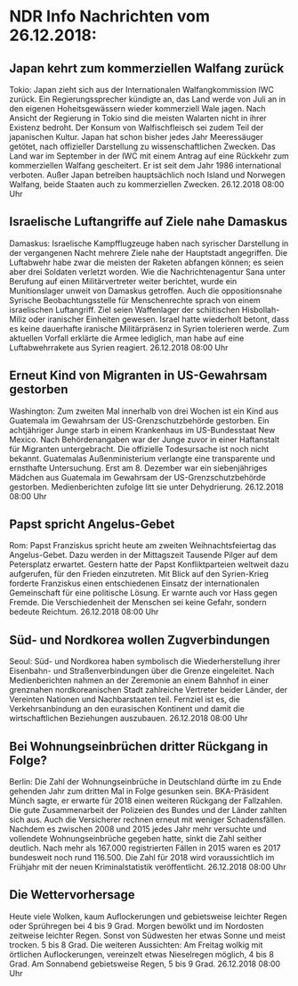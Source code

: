 # NDR Info Nachrichten vom 26.12.2018:


## Japan kehrt zum kommerziellen Walfang zurück
Tokio: Japan zieht sich aus der Internationalen Walfangkommission IWC zurück. Ein Regierungssprecher kündigte an, das Land werde von Juli an in den eigenen Hoheitsgewässern wieder kommerziell Wale jagen. Nach Ansicht der Regierung in Tokio sind die meisten Walarten nicht in ihrer Existenz bedroht. Der Konsum von Walfischfleisch sei zudem Teil der japanischen Kultur. Japan hat schon bisher jedes Jahr Meeressäuger getötet, nach offizieller Darstellung zu wissenschaftlichen Zwecken. Das Land war im September in der IWC mit einem Antrag auf eine Rückkehr zum kommerziellen Walfang gescheitert. Er ist seit dem Jahr 1986 international verboten. Außer Japan betreiben hauptsächlich noch Island und Norwegen Walfang, beide Staaten auch zu kommerziellen Zwecken. 26.12.2018 08:00 Uhr 

## Israelische Luftangriffe auf Ziele nahe Damaskus
Damaskus: Israelische Kampfflugzeuge haben nach syrischer Darstellung in der vergangenen Nacht mehrere Ziele nahe der Hauptstadt angegriffen. Die Luftabwehr habe zwar die meisten der Raketen abfangen können; es seien aber drei Soldaten verletzt worden. Wie die Nachrichtenagentur Sana unter Berufung auf einen Militärvertreter weiter berichtet, wurde ein Munitionslager unweit von Damaskus getroffen. Auch die oppositionsnahe Syrische Beobachtungsstelle für Menschenrechte sprach von einem israelischen Luftangriff. Ziel seien Waffenlager der schiitischen Hisbollah-Miliz oder iranischer Einheiten gewesen. Israel hatte wiederholt betont, dass es keine dauerhafte iranische Militärpräsenz in Syrien tolerieren werde. Zum aktuellen Vorfall erklärte die Armee lediglich, man habe auf eine Luftabwehrrakete aus Syrien reagiert. 26.12.2018 08:00 Uhr 

## Erneut Kind von Migranten in US-Gewahrsam gestorben
Washington: Zum zweiten Mal innerhalb von drei Wochen ist ein Kind aus Guatemala im Gewahrsam der US-Grenzschutzbehörde gestorben. Ein achtjähriger Junge starb in einem Krankenhaus im US-Bundesstaat New Mexico. Nach Behördenangaben war der Junge zuvor in einer Haftanstalt für Migranten untergebracht. Die offizielle Todesursache ist noch nicht bekannt. Guatemalas Außenministerium verlangte eine transparente und ernsthafte Untersuchung. Erst am 8. Dezember war ein siebenjähriges Mädchen aus Guatemala im Gewahrsam der US-Grenzschutzbehörde gestorben. Medienberichten zufolge litt sie unter Dehydrierung. 26.12.2018 08:00 Uhr 

## Papst spricht Angelus-Gebet
Rom: 			 Papst Franziskus spricht heute am zweiten Weihnachtsfeiertag das Angelus-Gebet. Dazu werden in der Mittagszeit Tausende Pilger auf dem Petersplatz erwartet. Gestern hatte der Papst Konfliktparteien weltweit dazu aufgerufen, für den Frieden einzutreten. Mit Blick auf den Syrien-Krieg forderte Franziskus einen entschiedenen Einsatz der internationalen Gemeinschaft für eine politische Lösung. Er warnte auch vor Hass gegen Fremde. Die Verschiedenheit der Menschen sei keine Gefahr, sondern bedeute Reichtum. 26.12.2018 08:00 Uhr 

## Süd- und Nordkorea wollen Zugverbindungen
Seoul: Süd- und Nordkorea haben symbolisch die Wiederherstellung ihrer Eisenbahn- und Straßenverbindungen über die Grenze eingeleitet. Nach Medienberichten nahmen an der Zeremonie an einem Bahnhof in einer grenznahen nordkoreanischen Stadt zahlreiche Vertreter beider Länder, der Vereinten Nationen und Nachbarstaaten teil. Fernziel ist es, die Verkehrsanbindung an den eurasischen Kontinent und damit die wirtschaftlichen Beziehungen auszubauen. 26.12.2018 08:00 Uhr 

## Bei Wohnungseinbrüchen dritter Rückgang in Folge?
Berlin: Die Zahl der Wohnungseinbrüche in Deutschland dürfte im zu Ende gehenden Jahr zum dritten Mal in Folge gesunken sein. BKA-Präsident Münch sagte, er erwarte für 2018 einen weiteren Rückgang der Fallzahlen. Die gute Zusammenarbeit der Polizeien des Bundes und der Länder zahlten sich aus. Auch die Versicherer rechnen erneut mit weniger Schadensfällen. Nachdem es zwischen 2008 und 2015 jedes Jahr mehr versuchte und vollendete Wohnungseinbrüche gegeben hatte, sinkt die Zahl seither deutlich. Nach mehr als 167.000 registrierten Fällen in 2015 waren es 2017 bundesweit noch rund 116.500. Die Zahl für 2018 wird voraussichtlich im Frühjahr mit der neuen Kriminalstatistik veröffentlicht. 26.12.2018 08:00 Uhr 

## Die Wettervorhersage
Heute viele Wolken, kaum Auflockerungen und gebietsweise leichter Regen oder Sprühregen bei 4 bis 9 Grad. Morgen bewölkt und im Nordosten zeitweise leichter Regen. Sonst von Südwesten her etwas Sonne und meist trocken. 5 bis 8 Grad. Die weiteren Aussichten: Am Freitag wolkig mit örtlichen Auflockerungen, vereinzelt etwas Nieselregen möglich, 4 bis 8 Grad. Am Sonnabend gebietsweise Regen, 5 bis 9 Grad. 26.12.2018 08:00 Uhr 
